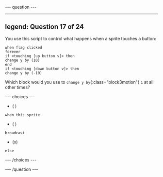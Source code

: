 
--- question ---

---
legend: Question 17 of 24
---

You use this script to control what happens when a sprite touches a button:

```blocks3
when flag clicked
forever
if <touching [up button v]> then
change y by (10)
end
if <touching [down button v]> then
change y by (-10)
```

Which block would you use to `change y by`{:class="block3motion"} `1` at all other times?

--- choices ---

- ( )

```blocks3
when this sprite 
```

- ( )

```blocks3
broadcast
```

- (x)

```blocks3
else
```

--- /choices ---

--- /question ---
